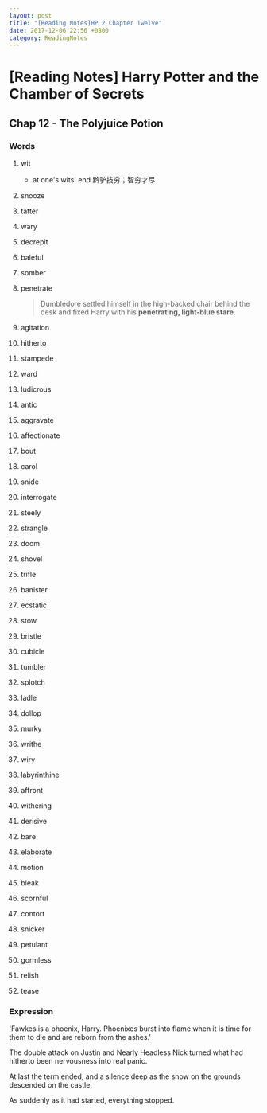 ```yaml
---
layout: post
title: "[Reading Notes]HP 2 Chapter Twelve"
date: 2017-12-06 22:56 +0800
category: ReadingNotes
---
```


# [Reading Notes] Harry Potter and the Chamber of Secrets

## Chap 12 - The Polyjuice Potion

### Words

1. wit
    * at one's wits' end 黔驴技穷；智穷才尽
2. snooze
3. tatter
4. wary
5. decrepit
6. baleful
7. somber
8. penetrate
    > Dumbledore settled himself in the high-backed chair behind the desk and fixed Harry with his **penetrating, light-blue stare**.

9. agitation
10. hitherto
11. stampede
12. ward
13. ludicrous
14. antic
15. aggravate
16. affectionate
17. bout
18. carol
19. snide
20. interrogate
21. steely
22. strangle
23. doom
24. shovel
25. trifle
26. banister
27. ecstatic
28. stow
29. bristle
30. cubicle
31. tumbler
32. splotch
33. ladle
34. dollop
35. murky
36. writhe
37. wiry
38. labyrinthine
39. affront
40. withering
41. derisive
42. bare
43. elaborate
44. motion
45. bleak
46. scornful
47. contort
48. snicker
49. petulant
50. gormless
51. relish
52. tease

### Expression

'Fawkes is a phoenix, Harry. Phoenixes burst into flame when it is time for them to die and are reborn from the ashes.'

The double attack on Justin and Nearly Headless Nick turned what had hitherto been nervousness into real panic.

At last the term ended, and a silence deep as the snow on the grounds descended on the castle.

As suddenly as it had started, everything stopped.
